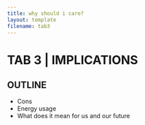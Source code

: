 ```yaml
---
title: why should i care?
layout: template
filename: tab3
--- 
```


# TAB 3 |  IMPLICATIONS 

## OUTLINE
- Cons
- Energy usage
- What does it mean for us and our future


